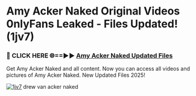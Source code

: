 # Amy Acker Naked Original Videos 0nlyFans Leaked - Files Updated! (1jv7)

<h3>🔴 CLICK HERE 🌐==►► <a href="https://tinyurl.com/up5wt9bj" rel="nofollow">Amy Acker Naked Updated Files</a></h3>

Get Amy Acker Naked and all content. Now you can access all videos and pictures of Amy Acker Naked. New Updated Files 2025!

[![1jv7](https://i.imgur.com/ABiUzMV.gif)](https://tinyurl.com/up5wt9bj)
drew van acker naked
